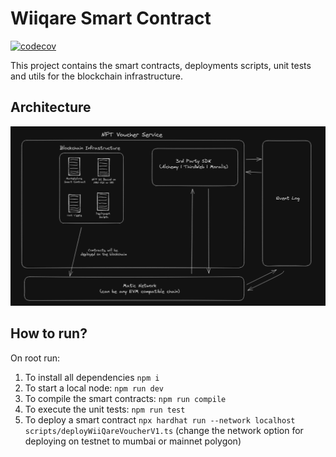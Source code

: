 # Wiiqare Smart Contract

[![codecov](https://codecov.io/gh/WiiQare/SmartContract/branch/main/graph/badge.svg?token=6SISWMAK0V)](https://codecov.io/gh/WiiQare/SmartContract)

This project contains the smart contracts, deployments scripts, unit tests and utils for the blockchain infrastructure.

## Architecture

![Wiiqare Blockchain Architecture](resources/wiiqare_architecture.png)

## How to run?

On root run:

1. To install all dependencies `npm i`
2. To start a local node: `npm run dev`
3. To compile the smart contracts: `npm run compile`
4. To execute the unit tests: `npm run test`
5. To deploy a smart contract `npx hardhat run --network localhost scripts/deployWiiQareVoucherV1.ts` (change the network option for deploying on testnet to mumbai or mainnet polygon)
